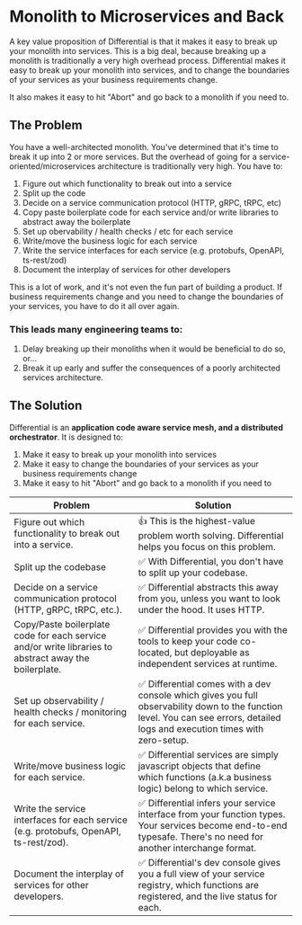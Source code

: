 # Monolith to Microservices and Back

A key value proposition of Differential is that it makes it easy to break up your monolith into services. This is a big deal, because breaking up a monolith is traditionally a very high overhead process. Differential makes it easy to break up your monolith into services, and to change the boundaries of your services as your business requirements change.

It also makes it easy to hit "Abort" and go back to a monolith if you need to.

## The Problem

You have a well-architected monolith. You've determined that it's time to break it up into 2 or more services. But the overhead of going for a service-oriented/microservices architecture is traditionally very high. You have to:

1. Figure out which functionality to break out into a service
2. Split up the code
3. Decide on a service communication protocol (HTTP, gRPC, tRPC, etc)
4. Copy paste boilerplate code for each service and/or write libraries to abstract away the boilerplate
5. Set up obervability / health checks / etc for each service
6. Write/move the business logic for each service
7. Write the service interfaces for each service (e.g. protobufs, OpenAPI, ts-rest/zod)
8. Document the interplay of services for other developers

This is a lot of work, and it's not even the fun part of building a product. If business requirements change and you need to change the boundaries of your services, you have to do it all over again.

### This leads many engineering teams to:

1. Delay breaking up their monoliths when it would be beneficial to do so, or...
2. Break it up early and suffer the consequences of a poorly architected services architecture.

## The Solution

Differential is an **application code aware service mesh, and a distributed orchestrator**. It is designed to:

1. Make it easy to break up your monolith into services
2. Make it easy to change the boundaries of your services as your business requirements change
3. Make it easy to hit "Abort" and go back to a monolith if you need to

| Problem                                                                                               | Solution                                                                                                                                                                       |
| ----------------------------------------------------------------------------------------------------- | ------------------------------------------------------------------------------------------------------------------------------------------------------------------------------ |
| Figure out which functionality to break out into a service.                                           | 👍 This is the highest-value problem worth solving. Differential helps you focus on this problem.                                                                              |
| Split up the codebase                                                                                 | ✅ With Differential, you don't have to split up your codebase.                                                                                                                |
| Decide on a service communication protocol (HTTP, gRPC, tRPC, etc.).                                  | ✅ Differential abstracts this away from you, unless you want to look under the hood. It uses HTTP.                                                                            |
| Copy/Paste boilerplate code for each service and/or write libraries to abstract away the boilerplate. | ✅ Differential provides you with the tools to keep your code co-located, but deployable as independent services at runtime.                                                   |
| Set up observability / health checks / monitoring for each service.                                   | ✅ Differential comes with a dev console which gives you full observability down to the function level. You can see errors, detailed logs and execution times with zero-setup. |
| Write/move business logic for each service.                                                           | ✅ Differential services are simply javascript objects that define which functions (a.k.a business logic) belong to which service.                                             |
| Write the service interfaces for each service (e.g. protobufs, OpenAPI, ts-rest/zod).                 | ✅ Differential infers your service interface from your function types. Your services become end-to-end typesafe. There's no need for another interchange format.              |
| Document the interplay of services for other developers.                                              | ✅ Differential's dev console gives you a full view of your service registry, which functions are registered, and the live status for each.                                    |

